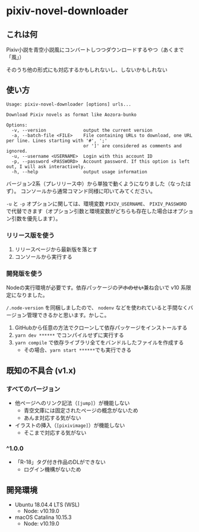# pixiv-novel-downloader

## これは何

Pixiv小説を青空小説風にコンバートしつつダウンロードするやつ（あくまで「風」）

そのうち他の形式にも対応するかもしれないし、しないかもしれない

## 使い方

```shell
Usage: pixiv-novel-downloader [options] urls...

Download Pixiv novels as format like Aozora-bunko

Options:
  -v, --version              output the current version
  -a, --batch-file <FILE>    File containing URLs to download, one URL per line. Lines starting with '#', ';'
                             or ']' are considered as comments and ignored.
  -u, --username <USERNAME>  Login with this account ID
  -p, --password <PASSWORD>  Account password. If this option is left out, I will ask interactively.
  -h, --help                 output usage information
```

バージョン2系（プレリリース中）から単独で動くようになりました（なったはず）。
コンソールから通常コマンド同様に叩いてみてください。

`-u` と `-p` オプションに関しては、環境変数 `PIXIV_USERNAME`、 `PIXIV_PASSWORD` で代替できます（オプション引数と環境変数がどちらも存在した場合はオプション引数を優先します）。

### リリース版を使う

1. リリースページから最新版を落とす
1. コンソールから実行する

### 開発版を使う

Nodeの実行環境が必要です。依存パッケージの<s>アホのせい</s>兼ね合いで v10 系限定になりました。

`/.node-version` を同梱しましたので、 `nodenv` などを使われていると手間なくバージョン管理できるかと思います。かしこ。

1. GitHubから任意の方法でクローンして依存パッケージをインストールする
1. `yarn dev ******` でコンパイルせずに実行する
1. `yarn compile` で依存ライブラリ全てをバンドルしたファイルを作成する
	- その場合、`yarn start ******`でも実行できる

## 既知の不具合 (v1.x)

### すべてのバージョン

- 他ページへのリンク記法（`[jump]`）が機能しない
	- 青空文庫には固定されたページの概念がないため
  - あんま対応する気がない
- イラストの挿入（`[pixivimage]`）が機能しない
  - そこまで対応する気がない

### ^1.0.0

- 「R-18」タグ付き作品のDLができない
	- ログイン機構がないため

## 開発環境

- Ubuntu 18.04.4 LTS (WSL)
  - Node: v10.19.0
- macOS Catalina 10.15.3
  - Node: v10.19.0
